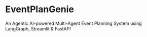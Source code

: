 # EventPlanGenie
An Agentic AI-powered Multi-Agent Event Planning System using LangGraph, Streamlit &amp; FastAPI
